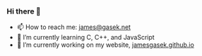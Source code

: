 ### Hi there 👋
- 📫  How to reach me: james@gasek.net
- 🌱 I’m currently learning C, C++, and JavaScript
- 🔭 I’m currently working on my website, [jamesgasek.github.io](www.jamesgasek.github.io)

<!--
**jamesgasek/jamesgasek** is a ✨ _special_ ✨ repository because its `README.md` (this file) appears on your GitHub profile.

Here are some ideas to get you started:

- 🔭 I’m currently working on ...
- 🌱 I’m currently learning ...
- 👯 I’m looking to collaborate on ...
- 🤔 I’m looking for help with ...
- 💬 Ask me about ...
- 📫 How to reach me: ...
- 😄 Pronouns: ...
- ⚡ Fun fact: ...
-->
